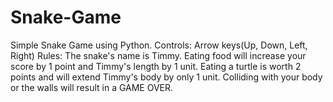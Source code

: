 # Snake-Game
Simple Snake Game using Python.
Controls: Arrow keys(Up, Down, Left, Right)
Rules:
    The snake's name is Timmy.
    Eating food will increase your score by 1 point and Timmy's length by 1 unit.
        Eating a turtle is worth 2 points and will extend Timmy's body by only 1 unit.
    Colliding with your body or the walls will result in a GAME OVER.
